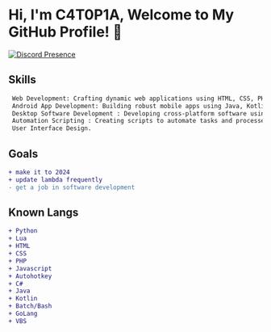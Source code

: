 # Hi, I'm C4T0P1A, Welcome to My GitHub Profile! 👋


[![Discord Presence](https://lanyard.cnrad.dev/api/1134265343032954920)](https://discord.com/users/1134265343032954920)


## Skills
```diff
 Web Development: Crafting dynamic web applications using HTML, CSS, PHP, JavaScript.
 Android App Development: Building robust mobile apps using Java, Kotlin, or lua.
 Desktop Software Development : Developing cross-platform software using Kotlin, C#, Visual Basic, and Lua.
 Automation Scripting : Creating scripts to automate tasks and processes (e.g., Shell, Python, Batch, AHK).
 User Interface Design.
```

## Goals
```diff
+ make it to 2024
+ update lambda frequently
- get a job in software development
```

## Known Langs
```diff
+ Python
+ Lua
+ HTML
+ CSS
+ PHP
+ Javascript
+ Autohotkey
+ C#
+ Java
+ Kotlin 
+ Batch/Bash
+ GoLang
+ VBS
```
